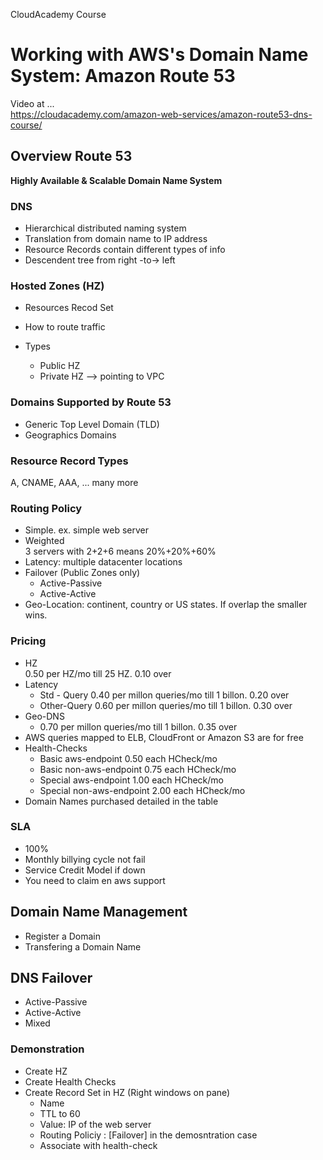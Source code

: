 CloudAcademy Course
# Working with AWS's Domain Name System: Amazon Route 53
Video at ...  
https://cloudacademy.com/amazon-web-services/amazon-route53-dns-course/


## Overview Route 53

**Highly Available & Scalable Domain Name System** 

### DNS
* Hierarchical distributed naming system
* Translation from domain name to IP address
* Resource Records contain different types of info
* Descendent tree from right -to-> left

### Hosted Zones (HZ)

* Resources Recod Set

* How to route traffic

* Types
	* Public HZ
	* Private HZ --> pointing to VPC

### Domains Supported by Route 53
* Generic Top Level Domain (TLD)
* Geographics Domains

### Resource Record Types  
A, CNAME, AAA, ... many more 

### Routing Policy
* Simple. ex. simple web server
* Weighted  
   3 servers with 2+2+6 means 20%+20%+60%
* Latency: multiple datacenter locations
* Failover (Public Zones only)  
  * Active-Passive
  * Active-Active
* Geo-Location: continent, country or US states. If overlap the smaller wins.

### Pricing
* HZ  
0.50 per HZ/mo till 25 HZ. 0.10 over
* Latency  
  * Std - Query 0.40 per millon queries/mo till 1 billon. 0.20 over
  * Other-Query 0.60 per millon queries/mo till 1 billon. 0.30 over
* Geo-DNS
  * 0.70 per millon queries/mo till 1 billon. 0.35 over
* AWS queries mapped to ELB, CloudFront or Amazon S3 are for free
* Health-Checks
  * Basic       aws-endpoint 0.50 each HCheck/mo
  * Basic   non-aws-endpoint 0.75 each HCheck/mo
  * Special     aws-endpoint 1.00 each HCheck/mo
  * Special non-aws-endpoint 2.00 each HCheck/mo
* Domain Names purchased detailed in the table

### SLA
* 100%
* Monthly billying cycle not fail  
* Service Credit Model if down
* You need to claim en aws support


## Domain Name Management
* Register a Domain
* Transfering a Domain Name

## DNS Failover
* Active-Passive
* Active-Active
* Mixed  

### Demonstration  
* Create HZ
* Create Health Checks
* Create Record Set in HZ (Right windows on pane)
  * Name
  * TTL to 60
  * Value: IP of the web server
  * Routing Policiy : [Failover] in the demosntration case
  * Associate with health-check 
  
 